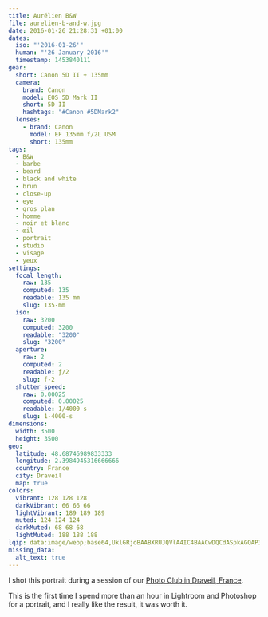 ```yaml
---
title: Aurélien B&W
file: aurelien-b-and-w.jpg
date: 2016-01-26 21:28:31 +01:00
dates:
  iso: "'2016-01-26'"
  human: "'26 January 2016'"
  timestamp: 1453840111
gear:
  short: Canon 5D II + 135mm
  camera:
    brand: Canon
    model: EOS 5D Mark II
    short: 5D II
    hashtags: "#Canon #5DMark2"
  lenses:
    - brand: Canon
      model: EF 135mm f/2L USM
      short: 135mm
tags:
  - B&W
  - barbe
  - beard
  - black and white
  - brun
  - close-up
  - eye
  - gros plan
  - homme
  - noir et blanc
  - œil
  - portrait
  - studio
  - visage
  - yeux
settings:
  focal_length:
    raw: 135
    computed: 135
    readable: 135 mm
    slug: 135-mm
  iso:
    raw: 3200
    computed: 3200
    readable: "3200"
    slug: "3200"
  aperture:
    raw: 2
    computed: 2
    readable: ƒ/2
    slug: f-2
  shutter_speed:
    raw: 0.00025
    computed: 0.00025
    readable: 1/4000 s
    slug: 1-4000-s
dimensions:
  width: 3500
  height: 3500
geo:
  latitude: 48.68746989833333
  longitude: 2.3984945316666666
  country: France
  city: Draveil
  map: true
colors:
  vibrant: 128 128 128
  darkVibrant: 66 66 66
  lightVibrant: 189 189 189
  muted: 124 124 124
  darkMuted: 68 68 68
  lightMuted: 188 188 188
lqip: data:image/webp;base64,UklGRjoBAABXRUJQVlA4IC4BAACwDQCdASpkAGQAP3Gux1i0v7qlLbqra/AuCWkACG+l5hl0+05jlFQyLmgH/9JXTpYiRouRHu6c2HaJYmSlbIU8VCIvZ3WypdaLITbBjf+V41qRBW3fEMW3hIJQ++wRgp3qSXTsZUfyh7fV7nk1nLvWUpSlDaVAAP7uUY3LtTp0TN3G7f+sHu8n5CJOyHKfN50D62W//o8WSCqFA/Tclp5NQmctlQb/mdiQ+XTxSx4V9X9C/Lskcd+XRpFwNZH4DpGxnSiV22h+0tq84VYuNtpmepzN5BgkudIJ8womNoF+JgxmxTnxHRGJIdkKK7NPVXK1Bk1o0cGXKQXRbTe1AfvLQsl0EfZQQtMapILmu80WsEYywCqsP/1KuP7jrH+P72Z75waIFfcMWxz165AAAA==
missing_data:
  alt_text: true
---
```


I shot this portrait during a session of our <a href="https://photo-club-draveil.fr/">Photo Club in Draveil, France</a>.

This is the first time I spend more than an hour in Lightroom and Photoshop for a portrait, and I really like the result, it was worth it.
